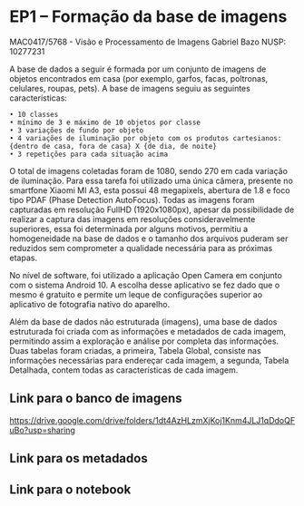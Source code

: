 # EP1 – Formação da base de imagens

MAC0417/5768 - Visão e Processamento de Imagens
Gabriel Bazo
NUSP: 10277231

A base de dados a seguir é formada por um conjunto de imagens de objetos encontrados em casa (por exemplo, garfos, facas, poltronas, celulares, roupas, pets). A base de imagens seguiu as seguintes características:

    • 10 classes
    • mínimo de 3 e máximo de 10 objetos por classe
    • 3 variações de fundo por objeto
    • 4 variações de iluminação por objeto com os produtos cartesianos: {dentro de casa, fora de casa} X {de dia, de noite}
    • 3 repetições para cada situação acima

  O total de imagens coletadas foram de 1080, sendo 270 em cada variação de iluminação. Para essa tarefa foi utilizado uma única câmera, presente no smartfone Xiaomi MI A3, esta possui 48 megapixels, abertura de 1.8 e foco tipo PDAF (Phase Detection AutoFocus). Todas as imagens foram capturadas em resolução FullHD (1920x1080px), apesar da possibilidade de realizar a captura das imagens em resoluções consideravelmente superiores, essa foi determinada por alguns motivos, permitiu a homogeneidade na base de dados e o tamanho dos arquivos puderam ser reduzidos sem comprometer a qualidade necessária para as próximas etapas.
  
  No nível de software, foi utilizado a aplicação Open Camera em conjunto com o sistema Android 10. A escolha desse aplicativo se fez dado que o mesmo é gratuito e permite um leque de configurações superior ao aplicativo de fotografia nativo do aparelho.
  
  Além da base de dados não estruturada (imagens), uma base de dados estruturada foi criada com as informações e metadados de cada imagem, permitindo assim a exploração e análise por completa das informações. Duas tabelas foram criadas, a primeira, Tabela Global, consiste nas informações necessárias para endereçar cada imagem, a segunda, Tabela Detalhada, contem todas as características de cada imagem.  

## Link para o banco de imagens

https://drive.google.com/drive/folders/1dt4AzHLzmXjKoj1Knm4JLJ1qDdoQFuBo?usp=sharing

## Link para os metadados



## Link para o notebook

 

